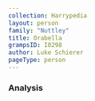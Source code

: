 ```yaml
---
collection: Harrypedia
layout: person
family: "Nuttley"
title: Orabella
grampsID: I0298
author: Luke Schierer
pageType: person
---
```


### Analysis
